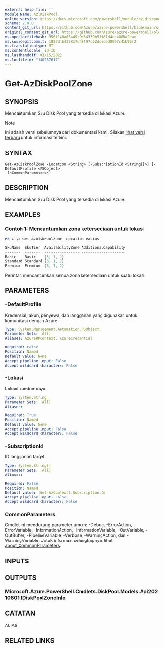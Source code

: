```yaml
---
external help file: ''
Module Name: Az.DiskPool
online version: https://docs.microsoft.com/powershell/module/az.diskpool/get-azdiskpoolzone
schema: 2.0.0
content_git_url: https://github.com/Azure/azure-powershell/blob/main/src/DiskPool/help/Get-AzDiskPoolZone.md
original_content_git_url: https://github.com/Azure/azure-powershell/blob/main/src/DiskPool/help/Get-AzDiskPoolZone.md
ms.openlocfilehash: 956f1a0a05449c9d54339b51987d4cc4868a2eae
ms.sourcegitcommit: 1927316437817d48f97c62dceced0067c41b95f2
ms.translationtype: MT
ms.contentlocale: id-ID
ms.lasthandoff: 03/15/2022
ms.locfileid: "140237617"
---
```

# Get-AzDiskPoolZone

## SYNOPSIS
Mencantumkan Sku Disk Pool yang tersedia di lokasi Azure.

> [!NOTE]
>Ini adalah versi sebelumnya dari dokumentasi kami. Silakan [lihat versi terbaru](/powershell/module/az.diskpool/get-azdiskpoolzone) untuk informasi terkini.

## SYNTAX

```
Get-AzDiskPoolZone -Location <String> [-SubscriptionId <String[]>] [-DefaultProfile <PSObject>]
 [<CommonParameters>]
```

## DESCRIPTION
Mencantumkan Sku Disk Pool yang tersedia di lokasi Azure.

## EXAMPLES

### Contoh 1: Mencantumkan zona ketersediaan untuk lokasi
```powershell
PS C:\> Get-AzDiskPoolZone -Location eastus

SkuName  SkuTier  AvailabilityZone AdditionalCapability
-------  -------  ---------------- --------------------
Basic    Basic    {3, 1, 2}
Standard Standard {3, 1, 2}
Premium  Premium  {3, 1, 2}
```

Perintah mencantumkan semua zona ketersediaan untuk suatu lokasi.

## PARAMETERS

### -DefaultProfile
Kredensial, akun, penyewa, dan langganan yang digunakan untuk komunikasi dengan Azure.

```yaml
Type: System.Management.Automation.PSObject
Parameter Sets: (All)
Aliases: AzureRMContext, AzureCredential

Required: False
Position: Named
Default value: None
Accept pipeline input: False
Accept wildcard characters: False
```

### -Lokasi
Lokasi sumber daya.

```yaml
Type: System.String
Parameter Sets: (All)
Aliases:

Required: True
Position: Named
Default value: None
Accept pipeline input: False
Accept wildcard characters: False
```

### -SubscriptionId
ID langganan target.

```yaml
Type: System.String[]
Parameter Sets: (All)
Aliases:

Required: False
Position: Named
Default value: (Get-AzContext).Subscription.Id
Accept pipeline input: False
Accept wildcard characters: False
```

### CommonParameters
Cmdlet ini mendukung parameter umum: -Debug, -ErrorAction, -ErrorVariable, -InformationAction, -InformationVariable, -OutVariable, -OutBuffer, -PipelineVariable, -Verbose, -WarningAction, dan -WarningVariable. Untuk informasi selengkapnya, lihat [about_CommonParameters](http://go.microsoft.com/fwlink/?LinkID=113216).

## INPUTS

## OUTPUTS

### Microsoft.Azure.PowerShell.Cmdlets.DiskPool.Models.Api20210801.IDiskPoolZoneInfo

## CATATAN

ALIAS

## RELATED LINKS

